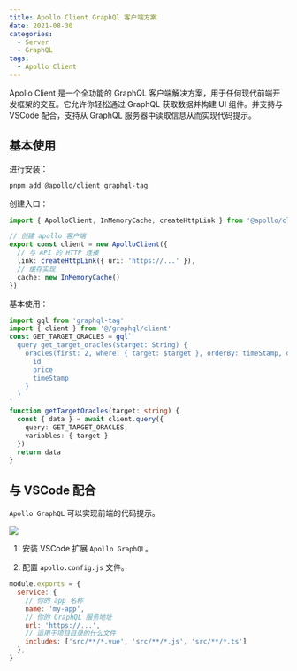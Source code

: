 ```yaml
---
title: Apollo Client GraphQl 客户端方案
date: 2021-08-30
categories:
  - Server
  - GraphQL
tags: 
  - Apollo Client
---
```


Apollo Client 是一个全功能的 GraphQL 客户端解决方案，用于任何现代前端开发框架的交互。它允许你轻松通过 GraphQL 获取数据并构建 UI 组件。并支持与 VSCode 配合，支持从 GraphQL 服务器中读取信息从而实现代码提示。

<!-- more -->

## 基本使用

进行安装：

```sh
pnpm add @apollo/client graphql-tag
```

创建入口：

```ts
import { ApolloClient, InMemoryCache, createHttpLink } from '@apollo/client/core'

// 创建 apollo 客户端
export const client = new ApolloClient({
  // 与 API 的 HTTP 连接
  link: createHttpLink({ uri: 'https://...' }),
  // 缓存实现
  cache: new InMemoryCache()
})
```

基本使用：

```ts
import gql from 'graphql-tag'
import { client } from '@/graphql/client'
const GET_TARGET_ORACLES = gql`
  query get_target_oracles($target: String) {
    oracles(first: 2, where: { target: $target }, orderBy: timeStamp, orderDirection: desc) {
      id
      price
      timeStamp
    }
  }
`
function getTargetOracles(target: string) {
  const { data } = await client.query({
    query: GET_TARGET_ORACLES,
    variables: { target }
  })
  return data
}
```


## 与 VSCode 配合

`Apollo GraphQL` 可以实现前端的代码提示。

![](https://pic.imgdb.cn/item/62f60b8a16f2c2beb1f2347b.jpg)

1. 安装 VSCode 扩展 `Apollo GraphQL`。

2. 配置 `apollo.config.js` 文件。

```js
module.exports = {
  service: {
    // 你的 app 名称
    name: 'my-app',
    // 你的 GraphQL 服务地址
    url: 'https://...',
    // 适用于项目目录的什么文件
    includes: ['src/**/*.vue', 'src/**/*.js', 'src/**/*.ts']
  },
}
```


